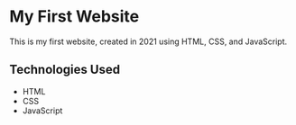 # My First Website

This is my first website, created in 2021 using HTML, CSS, and JavaScript.

## Technologies Used

- HTML
- CSS
- JavaScript
